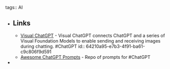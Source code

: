 tags:: AI

- ## Links
	- [Visual ChatGPT](https://github.com/microsoft/visual-chatgpt) - Visual ChatGPT connects ChatGPT and a series of Visual Foundation Models to enable sending and receiving images during chatting. #ChatGPT
	  id:: 64210a95-e7b3-4f91-ba61-c9c806f9d591
	- [Awesome ChatGPT Prompts](https://github.com/f/awesome-chatgpt-prompts) - Repo of prompts for #ChatGPT
-